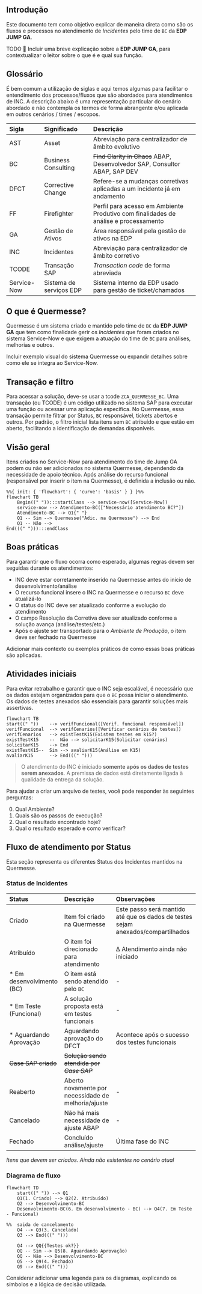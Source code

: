 
## Introdução
Este documento tem como objetivo explicar de maneira direta como são os fluxos e processos no atendimento de *Incidentes* pelo time de `BC` da **EDP JUMP GA**.

TODO &#xf35a; Incluir uma breve explicação sobre a **EDP JUMP GA**, para contextualizar o leitor sobre o que é e qual sua função.

## Glossário
É bem comum a utilização de siglas e aqui temos algumas para facilitar o entendimento dos processos/fluxos que são abordados para atendimentos de INC. A descrição abaixo é uma representação particular do cenário abordado e não contempla os termos de forma abrangente e/ou aplicada em outros cenários / times / escopos.

| Sigla | Significado | Descrição |
| :--- | :---------- | :------------ |
| AST | Asset | Abreviação para centralizador de âmbito evolutivo |
| BC|Business Consulting | ~~Find Clarity in Chaos~~ ABAP, Desenvolvedor SAP, Consultor ABAP, SAP DEV|
| DFCT | Corrective Change | Refere-se a mudanças corretivas aplicadas a um incidente já em andamento |
| FF | Firefighter | Perfil para acesso em Ambiente Produtivo com finalidades de análise e processamento |
| GA|Gestão de Ativos| Área responsável pela gestão de ativos na EDP |
| INC|Incidentes| Abreviação para centralizador de âmbito corretivo |
| TCODE |Transação SAP | _Transaction code_ de forma abreviada |
| Service-Now |Sistema de serviços EDP | Sistema interno da EDP usado para gestão de ticket/chamados |

## O que é Quermesse?
Quermesse é um sistema criado e mantido pelo time de `BC` da **EDP JUMP GA** que tem como finalidade gerir os *Incidentes* que foram criados no sistema Service-Now e que exigem a atuação do time de `BC` para análises, melhorias e outros.

<TODO> Incluir exemplo visual do sistema Quermesse ou expandir detalhes sobre como ele se integra ao Service-Now.

## Transação e filtro
Para acessar a solução, deve-se usar a tcode `ZCA_QUERMESSE_BC`. Uma transação (ou TCODE) é um código utilizado no sistema SAP para executar uma função ou acessar uma aplicação específica. No Quermesse, essa transação permite filtrar por Status, `BC` responsável, tickets abertos e outros. Por padrão, o filtro inicial lista itens sem `BC` atribuído e que estão em aberto, facilitando a identificação de demandas disponíveis.

## Visão geral
Itens criados no Service-Now para atendimento do time de Jump GA podem ou não ser adicionados no sistema Quermesse, dependendo da necessidade de apoio técnico. Após análise do recurso funcional (responsável por inserir o item na Quermesse), é definida a inclusão ou não.

```mermaid
%%{ init: { 'flowchart': { 'curve': 'basis' } } }%%
flowchart TB
    Begin((" ")):::startClass --> service-now([Service-Now])
    service-now --> Atendimento-BC(["Necessário atendimento BC?"])
    Atendimento-BC --> Q1{" "}
    Q1 -- Sim --> Quermesse("Adic. na Quermesse") --> End
    Q1 -- Não -->
End(((" "))):::endClass
```

## Boas práticas
Para garantir que o fluxo ocorra como esperado, algumas regras devem ser seguidas durante os atendimentos:

- INC deve estar corretamente inserido na Quermesse antes do início de desenvolvimento/análise
- O recurso funcional insere o INC na Quermesse e o recurso `BC` deve atualizá-lo
- O status do INC deve ser atualizado conforme a evolução do atendimento
- O campo Resolução da Corretiva deve ser atualizado conforme a solução avança (análise/testes/etc.)
- Após o ajuste ser transportado para o _Ambiente de Produção_, o item deve ser fechado na Quermesse

<TODO> Adicionar mais contexto ou exemplos práticos de como essas boas práticas são aplicadas.

## Atividades iniciais
Para evitar retrabalho e garantir que o INC seja escalável, é necessário que os dados estejam organizados para que o `BC` possa iniciar o atendimento. Os dados de testes anexados são essenciais para garantir soluções mais assertivas.

```mermaid
flowchart TB
start((" "))    --> verifFuncional([Verif. funcional responsável])
verifFuncional  --> verifCenarios([Verificar cenários de testes])
verifCenarios   --> existTestK15(Existem testes em k15?)
existTestK15    --  Não --> solicitarK15(Solicitar cenários)
solicitarK15    --> End
existTestK15--  Sim --> avaliarK15(Análise em K15)
avaliarK15      --> End(((" ")))
```

> O atendimento do INC é iniciado **somente após os dados de testes serem anexados**. A premissa de dados está diretamente ligada à qualidade da entrega da solução.

Para ajudar a criar um arquivo de testes, você pode responder às seguintes perguntas:

0. Qual Ambiente?
1. Quais são os passos de execução?
2. Qual o resultado encontrado hoje?
3. Qual o resultado esperado e como verificar?

## Fluxo de atendimento por Status
Esta seção representa os diferentes Status dos Incidentes mantidos na Quermesse.

### Status de Incidentes
| Status | Descrição | Observações | 
| :---------- | :---------- | :---------- | 
| Criado | Item foi criado na Quermesse | Este passo será mantido até que os dados de testes sejam anexados/compartilhados | 
| Atribuído | O item foi direcionado para atendimento | ∆ Atendimento ainda não iniciado |
| * Em desenvolvimento (BC) | O item está sendo atendido pelo `BC` | - | 
| * Em Teste (Funcional) | A solução proposta está em testes funcionais | - | 
| * Aguardando Aprovação | Aguardando aprovação do DFCT | Acontece após o sucesso dos testes funcionais | 
| ~~Case SAP criado~~ | ~~Solução sendo atendida por _Case SAP_~~ |  
| Reaberto | Aberto novamente por necessidade de melhoria/ajuste | - | 
| Cancelado | Não há mais necessidade de ajuste ABAP | - | 
| Fechado | Concluído análise/ajuste | Última fase do INC |

*_Itens que devem ser criados. Ainda não existentes no cenário atual_*

### Diagrama de fluxo
```mermaid
flowchart TD
    start((" ")) --> Q1
    Q1(1. Criado) --> Q2(2. Atribuído)
    Q2 --> Desenvolvimento-BC
    Desenvolvimento-BC(6. Em desenvolvimento - BC) --> Q4(7. Em Teste - Funcional)

%%  saida de cancelamento
    Q4 --> Q3(3. Cancelado)
    Q3 --> End(((" ")))

    Q4 --> QQ{{Testes ok?}}
    QQ -- Sim --> Q5(8. Aguardando Aprovação)
    QQ -- Não --> Desenvolvimento-BC
    Q5 --> Q9(4. Fechado)
    Q9 --> End(((" ")))
```

<TODO> Considerar adicionar uma legenda para os diagramas, explicando os símbolos e a lógica de decisão utilizada.
